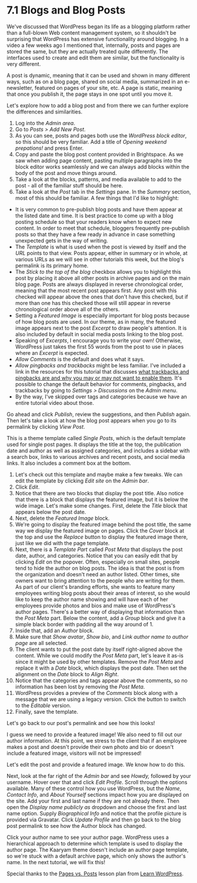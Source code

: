 # 7.1 Blogs and Blog Posts

We've discussed that WordPress began its life as a blogging platform rather than a full-blown Web content management system, so it shouldn't be surprising that WordPress has extensive functionality around blogging. In a video a few weeks ago I mentioned that, internally, posts and pages are stored the same, but they are actually treated quite differently. The interfaces used to create and edit them are similar, but the functionality is very different.

A post is dynamic, meaning that it can be used and shown in many different ways, such as on a blog page, shared on social media, summarized in an e-newsletter, featured on pages of your site, etc. A page is static, meaning that once you publish it, the page stays in one spot until you move it.

Let's explore how to add a blog post and from there we can further explore the differences and similarities.

1. Log into the _Admin area_.
2. Go to _Posts > Add New Post_.
3. As you can see, posts and pages both use the _WordPress block editor_, so this should be very familiar. Add a title of _Opening weekend prepations!_ and press Enter.
4. Copy and paste the blog post content provided in Brightspace. As we saw when adding page content, pasting multiple paragraphs into the block editor works seamlessly and we can always add blocks within the body of the post and move things around.
5. Take a look at the blocks, patterns, and media available to add to the post - all of the familiar stuff should be here.
6. Take a look at the _Post_ tab in the _Settings_ pane. In the _Summary_ section, most of this should be familiar. A few things that I'd like to highlight:

- It is very common to pre-publish blog posts and have them appear at the listed date and time. It is best practice to come up with a blog posting schedule so that your readers know when to expect new content. In order to meet that schedule, bloggers frequently pre-publish posts so that they have a few ready in advance in case something unexpected gets in the way of writing.
- The _Template_ is what is used when the post is viewed by itself and the _URL_ points to that view. Posts appear, either in summary or in whole, at various URLs as we will see in other tutorials this week, but the blog's permalink is its primary home.
- The _Stick to the top of the blog_ checkbox allows you to highlight this post by placing it above all other posts in archive pages and on the main blog page. Posts are always displayed in reverse chronological order, meaning that the most recent post appears first. Any post with this checked will appear above the ones that don't have this checked, but if more than one has this checked those will still appear in reverse chronological order above all of the others.
- Setting a _Featured Image_ is especially important for blog posts because of how blog posts are used. In our theme, as in many, the featured image appears next to the post _Excerpt_ to draw people's attention. It is also included by default in social media posts linking to the blog post.
- Speaking of _Excerpts_, I encourage you to write your own! Otherwise, WordPress just takes the first 55 words from the post to use in places where an _Excerpt_ is expected.
- _Allow Comments_ is the default and does what it says.
- _Allow pingbacks and trackbacks_ might be less familiar. I've included a link in the resources for this tutorial that discusses [what trackbacks and pingbacks are and why you may or may not want to enable them](https://www.greengeeks.com/tutorials/what-are-trackbacks-and-pingbacks-in-wordpress/). It's possible to change the default behavior for comments, pingbacks, and trackbacks by going to _Settings > Discussions_ on the _Admin menu_.
- By the way, I've skipped over tags and categories because we have an entire tutorial video about those.

Go ahead and click _Publish_, review the suggestions, and then _Publish_ again. Then let's take a look at how the blog post appears when you go to its permalink by clicking _View Post_.

This is a theme template called _Single Posts_, which is the default template used for single post pages. It displays the title at the top, the publication date and author as well as assigned categories, and includes a sidebar with a search box, links to various archives and recent posts, and social media links. It also includes a comment box at the bottom.

1. Let's check out this template and maybe make a few tweaks. We can edit the template by clicking _Edit site_ on the _Admin bar_.
2. Click _Edit_.
3. Notice that there are two blocks that display the post title. Also notice that there is a block that displays the featured image, but it is below the wide image. Let's make some changes. First, delete the _Title_ block that appears below the post date.
4. Next, delete the _Featured Image_ block.
5. We're going to display the featured image behind the post title, the same way we display the featured image on pages. Click the _Cover_ block at the top and use the _Replace_ button to display the featured image there, just like we did with the page template.
6. Next, there is a _Template Part_ called _Post Meta_ that displays the post date, author, and categories. Notice that you can easily edit that by clicking _Edit_ on the popover. Often, especially on small sites, people tend to hide the author on blog posts. The idea is that the post is from the organization and doesn't need an author listed. Other times, site owners want to bring attention to the people who are writing for them. As part of our client's branding efforts, she wants to feature many employees writing blog posts about their areas of interest, so she would like to keep the author name showing and will have each of her employees provide photos and bios and make use of WordPress's author pages. There's a better way of displaying that information than the _Post Meta_ part. Below the content, add a _Group_ block and give it a simple black border with padding all the way around of 1.
7. Inside that, add an _Author_ block.
8. Make sure that _Show avatar_, _Show bio_, and _Link author name to author page_ are all selected.
9. The client wants to put the post date by itself right-aligned above the content. While we could modify the _Post Meta_ part, let's leave it as-is since it might be used by other templates. Remove the _Post Meta_ and replace it with a _Date_ block, which displays the post date. Then set the alignment on the _Date_ block to _Align Right_.
10. Notice that the categories and tags appear above the comments, so no information has been lost by removing the _Post Meta_.
11. WordPress provides a preview of the _Comments_ block along with a message that we are using a legacy version. Click the button to switch to the _Editable_ version.
12. Finally, save the template.

Let's go back to our post's permalink and see how this looks!

I guess we need to provide a featured image! We also need to fill out our author information. At this point, we stress to the client that if an employee makes a post and doesn't provide their own photo and bio or doesn't include a featured image, visitors will not be impressed!

Let's edit the post and provide a featured image. We know how to do this.

Next, look at the far right of the _Admin bar_ and see _Howdy,_ followed by your username. Hover over that and click _Edit Profile_. Scroll through the options available. Many of these control how you use WordPress, but the _Name_, _Contact Info_, and _About Yourself_ sections impact how you are displayed on the site. Add your first and last name if they are not already there. Then open the _Display name publicly as_ dropdown and choose the first and last name option. Supply _Biographical Info_ and notice that the profile picture is provided via Gravatar. Click _Update Profile_ and then go back to the blog post permalink to see how the Author block has changed.

Click your author name to see your author page. WordPress uses a hierarchical approach to determine which template is used to display the author page. The Kaaryam theme doesn't include an author page template, so we're stuck with a default archive page, which only shows the author's name. In the next tutorial, we will fix this!

Special thanks to the [Pages vs. Posts](https://learn.wordpress.org/lesson-plan/pages-versus-posts/) lesson plan from [Learn WordPress](https://learn.wordpress.org/).
